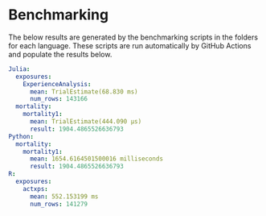 # Benchmarking 

The below results are generated by the benchmarking scripts in the folders for each language. These scripts are run automatically by GitHub Actions and populate the results below. 

```yaml 
Julia:
  exposures:
    ExperienceAnalysis:
      mean: TrialEstimate(68.830 ms)
      num_rows: 143166
  mortality:
    mortality1:
      mean: TrialEstimate(444.090 μs)
      result: 1904.4865526636793
Python:
  mortality:
    mortality1:
      mean: 1654.6164501500016 milliseconds
      result: 1904.4865526636793
R:
  exposures:
    actxps:
      mean: 552.153199 ms
      num_rows: 141279
```